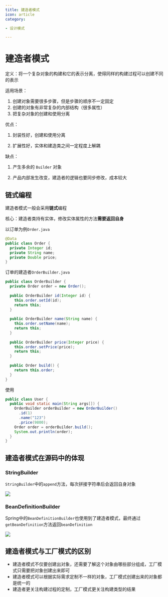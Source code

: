 ```yaml
---
title: 建造者模式
icon: article
category:

- 设计模式

---
```


# 建造者模式

定义：将一个复杂对象的构建和它的表示分离，使得同样的构建过程可以创建不同的表示

适用场景：

1. 创建对象需要很多步骤，但是步骤的顺序不一定固定
2. 创建的对象有非常复杂的内部结构（很多属性）
3. 把复杂对象的创建和使用分离

优点：

1. 封装性好，创建和使用分离

2. 扩展性好，实体和建造类之间一定程度上解耦

缺点：

1. 产生多余的 `Builder` 对象

2. 产品内部发生改变，建造者的逻辑也要同步修改，成本较大



## 链式编程

建造者模式一般会采用**链式**编程

核心：建造者类持有实体，修改实体属性的方法**需要返回自身**

以订单为例`Order.java`

```java
@Data
public class Order {
  private Integer id;
  private String name;
  private Double price;
}
```

订单的建造者`OrderBuilder.java`

```java
public class OrderBuilder {
  private Order order = new Order();
  
  public OrderBuilder id(Integer id) {
    this.order.setId(id);
    return this;
  }
  
  public OrderBuilder name(String name) {
    this.order.setName(name);
    return this;
  }
  
  public OrderBuilder price(Integer price) {
    this.order.setPrice(price);
    return this;
  }
  
  public Order build() {
    return this.order;
  }
}
```

使用

```java
public class User {
  public void static main(String args[]) {
    OrderBuilder orderBuilder = new OrderBuilder()
      .id(1)
      .name("123")
      .price(9800);
    Order order = orderBuilder.build();
    System.out.println(order);
  }
}
```



## 建造者模式在源码中的体现

### StringBuilder

`StringBuilder`中的`append`方法，每次拼接字符串后会返回自身对象

![](https://wingbun-notes-image.oss-cn-guangzhou.aliyuncs.com/images/20210917222313.png)



### BeanDefinitionBuilder

Spring中的`BeanDefinitionBuilder`也使用到了建造者模式，最终通过`getBeanDefinition`方法返回`beanDefinition`

![](https://wingbun-notes-image.oss-cn-guangzhou.aliyuncs.com/images/20210917223035.png)



## 建造者模式与工厂模式的区别

- 建造者模式不仅要创建出对象，还需要了解这个对象由哪些部分组成，工厂模式只需要把对象创建出来即可
- 建造者模式可以根据实际需求定制不一样的对象，工厂模式创建出来的对象都是统一的
- 建造者更关注构建过程的定制，工厂模式更关注构建类型的结果

